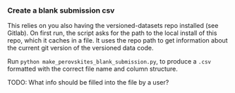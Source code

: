 ### Create a blank submission csv

This relies on you also having the versioned-datasets repo installed (see Gitlab). 
On first run, the script asks for the path to the local install of this repo, which it caches in a file.
It uses the repo path to get information about the current git version of the versioned data code.

Run `python make_perovskites_blank_submission.py`, to produce a `.csv` formatted with the correct file name and column structure.

TODO: What info should be filled into the file by a user?